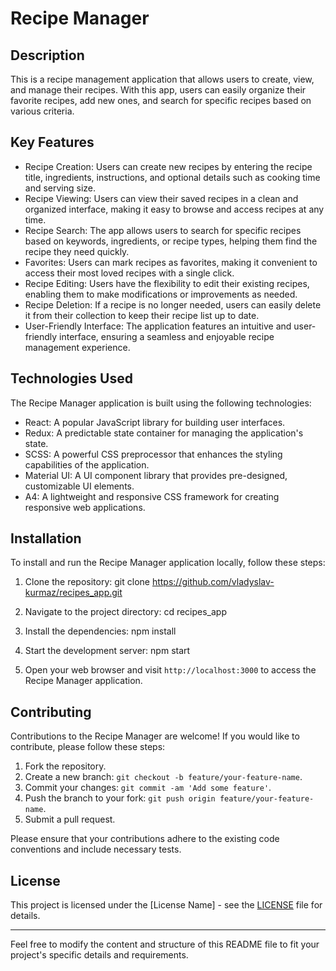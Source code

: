 # Recipe Manager

## Description

This is a recipe management application that allows users to create, view, and manage their recipes. With this app, users can easily organize their favorite recipes, add new ones, and search for specific recipes based on various criteria.

## Key Features

- Recipe Creation: Users can create new recipes by entering the recipe title, ingredients, instructions, and optional details such as cooking time and serving size.
- Recipe Viewing: Users can view their saved recipes in a clean and organized interface, making it easy to browse and access recipes at any time.
- Recipe Search: The app allows users to search for specific recipes based on keywords, ingredients, or recipe types, helping them find the recipe they need quickly.
- Favorites: Users can mark recipes as favorites, making it convenient to access their most loved recipes with a single click.
- Recipe Editing: Users have the flexibility to edit their existing recipes, enabling them to make modifications or improvements as needed.
- Recipe Deletion: If a recipe is no longer needed, users can easily delete it from their collection to keep their recipe list up to date.
- User-Friendly Interface: The application features an intuitive and user-friendly interface, ensuring a seamless and enjoyable recipe management experience.

## Technologies Used

The Recipe Manager application is built using the following technologies:

- React: A popular JavaScript library for building user interfaces.
- Redux: A predictable state container for managing the application's state.
- SCSS: A powerful CSS preprocessor that enhances the styling capabilities of the application.
- Material UI: A UI component library that provides pre-designed, customizable UI elements.
- A4: A lightweight and responsive CSS framework for creating responsive web applications.

## Installation

To install and run the Recipe Manager application locally, follow these steps:

1. Clone the repository:
git clone https://github.com/vladyslav-kurmaz/recipes_app.git

2. Navigate to the project directory:
cd recipes_app

3. Install the dependencies:
npm install

4. Start the development server:
npm start

5. Open your web browser and visit `http://localhost:3000` to access the Recipe Manager application.

## Contributing

Contributions to the Recipe Manager are welcome! If you would like to contribute, please follow these steps:

1. Fork the repository.
2. Create a new branch: `git checkout -b feature/your-feature-name`.
3. Commit your changes: `git commit -am 'Add some feature'`.
4. Push the branch to your fork: `git push origin feature/your-feature-name`.
5. Submit a pull request.

Please ensure that your contributions adhere to the existing code conventions and include necessary tests.

## License

This project is licensed under the [License Name] - see the [LICENSE](./LICENSE) file for details.

---

Feel free to modify the content and structure of this README file to fit your project's specific details and requirements.
